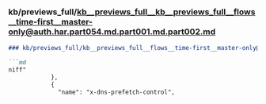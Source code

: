 ### kb/previews_full/kb__previews_full__kb__previews_full__flows__time-first__master-only@auth.har.part054.md.part001.md.part002.md

```md
### kb/previews_full/kb__previews_full__flows__time-first__master-only@auth.har.part054.md.part001.md (part 002)

```md
niff"
            },
            {
              "name": "x-dns-prefetch-control",
       
```

```

```
